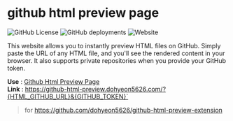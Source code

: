 # github html preview page
![GitHub License](https://img.shields.io/github/license/dohyeon5626/github-html-preview-page?style=flat&color=green) ![GitHub deployments](https://img.shields.io/github/deployments/dohyeon5626/github-html-preview-page/github-pages?style=flat&label=page%20deploy&color=green) ![Website](https://img.shields.io/website?url=https%3A%2F%2Fgithub-html-preview.dohyeon5626.com%2F&up_message=running&up_color=blue&down_message=not%20running&down_color=red&style=flat&label=preview%20page)

This website allows you to instantly preview HTML files on GitHub. Simply paste the URL of any HTML file, and you'll see the rendered content in your browser. It also supports private repositories when you provide your GitHub token.

**Use** : [Github Html Preview Page](https://github-html-preview.dohyeon5626.com/)   
**Link** : https://github-html-preview.dohyeon5626.com/?{HTML_GITHUB_URL}&{GITHUB_TOKEN}`

> for https://github.com/dohyeon5626/github-html-preview-extension

